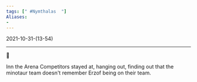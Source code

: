 ```yaml
---
tags: [" #Nymthalas  "]
Aliases:
- 
---
```

2021-10-31-(13-54)

---
🍺

Inn the Arena Competitors stayed at, hanging out, finding out that the minotaur team doesn't remember Erzof being on their team.